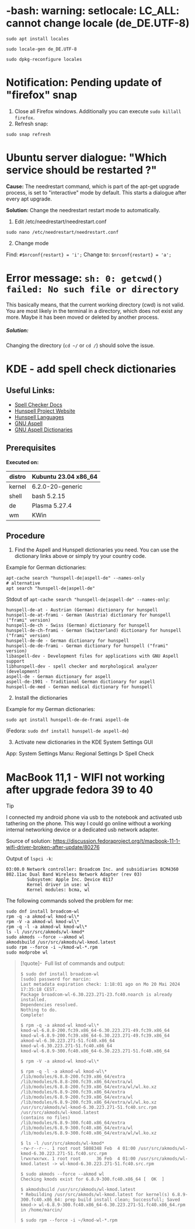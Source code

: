 # -bash: warning: setlocale: LC_ALL: cannot change locale (de_DE.UTF-8)

```shell
sudo apt install locales
```
```shell
sudo locale-gen de_DE.UTF-8
```
```shell
sudo dpkg-reconfigure locales
```



# Notification: Pending update of "firefox" snap

1. Close all Firefox windows. Additionally you can execute `sudo killall firefox`.
2. Refresh snap:  
```shell
sudo snap refresh
```



# Ubuntu server dialogue: "Which service should be restarted ?"

**Cause:** The needrestart command, which is part of the apt-get upgrade process, is set to "interactive" mode by default. This starts a dialogue after every apt upgrade.

**Solution:** Change the needrestart restart mode to automatically.

1. Edit /etc/needrestart/needrestart.conf

```shell
sudo nano /etc/needrestart/needrestart.conf
```

2. Change mode

Find: `#$nrconf{restart} = 'i';`
Change to: `$nrconf{restart} = 'a';`

# Error message: `sh: 0: getcwd() failed: No such file or directory`

This basically means, that the current working directory (cwd) is not valid. You are most likely in the terminal in a directory, which does not exist any more. Maybe it has been moved or deleted by another process.

##### Solution:
Changing the directory (`cd ~/` or `cd /`) should solve the issue.

# KDE - add spell check dictionaries

## Useful Links:
- [Spell Checker Docs](https://docs.kde.org/stable5/en/plasma-desktop/kcontrol/spellchecking/index.html)
- [Hunspell Project Website](http://hunspell.github.io/)
- [Hunspell Languages](https://hosted.weblate.org/projects/hunspell/#languages)
- [GNU Aspell](http://aspell.net/)
- [GNU Aspell Dictionaries](https://ftp.gnu.org/gnu/aspell/dict/0index.html)


## Prerequisites

**Executed on:**

| distro | Kubuntu 23.04 x86_64 | 
| ------ | -------------------- |
| kernel | 6.2.0-20-generic     |
| shell  | bash 5.2.15          |
| de     | Plasma 5.27.4        |
| wm     | KWin                 |

## Procedure

1. Find the Aspell and Hunspell dictionaries you need. You can use the dictionary links above or simply try your country code.


Example for German dictionaries:

```shell
apt-cache search "hunspell-de|aspell-de" --names-only
# alternative
apt search "hunspell-de|aspell-de"
```

Stdout of `apt-cache search "hunspell-de|aspell-de" --names-only`:

```shell
hunspell-de-at - Austrian (German) dictionary for hunspell  
hunspell-de-at-frami - German (Austria) dictionary for hunspell ("frami" version)  
hunspell-de-ch - Swiss (German) dictionary for hunspell  
hunspell-de-ch-frami - German (Switzerland) dictionary for hunspell ("frami" version)  
hunspell-de-de - German dictionary for hunspell  
hunspell-de-de-frami - German dictionary for hunspell ("frami" version)  
libaspell-dev - Development files for applications with GNU Aspell support  
libhunspell-dev - spell checker and morphological analyzer (development)  
aspell-de - German dictionary for aspell  
aspell-de-1901 - Traditional German dictionary for aspell  
hunspell-de-med - German medical dictionary for hunspell
```



2. Install the dictionaries



Example for my German dictionaries:

```shell
sudo apt install hunspell-de-de-frami aspell-de
```

(Fedora: `sudo dnf install hunspell-de aspell-de`)



3. Activate new dictionaries in the KDE System Settings GUI

App:  System Settings
Manu: Regional Settings ▷ Spell Check

# MacBook 11,1 - WIFI not working after upgrade fedora 39 to 40

> [!tip]
> I connected my android phone via usb to the notebook and activated usb tathering on the phone. This way I could go online without a working internal networking device or a dedicated usb network adapter.

Source of solution: https://discussion.fedoraproject.org/t/macbook-11-1-wifi-driver-broken-after-update/80276

Output of `lspci -k`:
```
03:00.0 Network controller: Broadcom Inc. and subsidiaries BCM4360 802.11ac Dual Band Wireless Network Adapter (rev 03)
        Subsystem: Apple Inc. Device 0117
        Kernel driver in use: wl
        Kernel modules: bcma, wl
```

The following commands solved the problem for me:
```
sudo dnf install broadcom-wl
rpm -q -a akmod-wl kmod-wl\*
rpm -V -a akmod-wl kmod-wl\*
rpm -q -l -a akmod-wl kmod-wl\*
ls -l /usr/src/akmods/wl-kmod*
sudo akmods --force --akmod wl
akmodsbuild /usr/src/akmods/wl-kmod.latest
sudo rpm --force -i ~/kmod-wl-*.rpm
sudo modprobe wl
```

> [!quote]- &nbsp;Full list of commands and output:
> 
> ```
> $ sudo dnf install broadcom-wl
> [sudo] password for marcin:
> Last metadata expiration check: 1:18:01 ago on Mo 20 Mai 2024 17:35:18 CEST.
> Package broadcom-wl-6.30.223.271-23.fc40.noarch is already installed.
> Dependencies resolved.
> Nothing to do.
> Complete!
> 
> $ rpm -q -a akmod-wl kmod-wl\*
> kmod-wl-6.8.8-200.fc39.x86_64-6.30.223.271-49.fc39.x86_64
> kmod-wl-6.8.9-200.fc39.x86_64-6.30.223.271-49.fc39.x86_64
> akmod-wl-6.30.223.271-51.fc40.x86_64
> kmod-wl-6.30.223.271-51.fc40.x86_64
> kmod-wl-6.8.9-300.fc40.x86_64-6.30.223.271-51.fc40.x86_64
> 
> $ rpm -V -a akmod-wl kmod-wl\*
> 
> $ rpm -q -l -a akmod-wl kmod-wl\*
> /lib/modules/6.8.8-200.fc39.x86_64/extra
> /lib/modules/6.8.8-200.fc39.x86_64/extra/wl
> /lib/modules/6.8.8-200.fc39.x86_64/extra/wl/wl.ko.xz
> /lib/modules/6.8.9-200.fc39.x86_64/extra
> /lib/modules/6.8.9-200.fc39.x86_64/extra/wl
> /lib/modules/6.8.9-200.fc39.x86_64/extra/wl/wl.ko.xz
> /usr/src/akmods/wl-kmod-6.30.223.271-51.fc40.src.rpm
> /usr/src/akmods/wl-kmod.latest
> (contains no files)
> /lib/modules/6.8.9-300.fc40.x86_64/extra
> /lib/modules/6.8.9-300.fc40.x86_64/extra/wl
> /lib/modules/6.8.9-300.fc40.x86_64/extra/wl/wl.ko.xz
> 
> $ ls -l /usr/src/akmods/wl-kmod*
> -rw-r--r--. 1 root root 5808348 Feb  4 01:00 /usr/src/akmods/wl-kmod-6.30.223.271-51.fc40.src.rpm
> lrwxrwxrwx. 1 root root      36 Feb  4 01:00 /usr/src/akmods/wl-kmod.latest -> wl-kmod-6.30.223.271-51.fc40.src.rpm
> 
> $ sudo akmods --force --akmod wl
> Checking kmods exist for 6.8.9-300.fc40.x86_64 [  OK  ]
> 
> $ akmodsbuild /usr/src/akmods/wl-kmod.latest
> * Rebuilding /usr/src/akmods/wl-kmod.latest for kernel(s) 6.8.9-300.fc40.x86_64: prep build install clean; Successfull; Saved kmod-> wl-6.8.9-300.fc40.x86_64-6.30.223.271-51.fc40.x86_64.rpm in /home/marcin/
> 
> $ sudo rpm --force -i ~/kmod-wl-*.rpm
> ```

